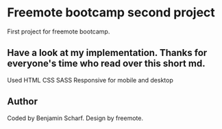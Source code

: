 # Freemote bootcamp second project
First project for freemote bootcamp.

## Have a look at my implementation. Thanks for everyone's time who read over this short md.

Used HTML CSS SASS
Responsive for mobile and desktop

## Author
Coded by Benjamin Scharf. Design by freemote.
